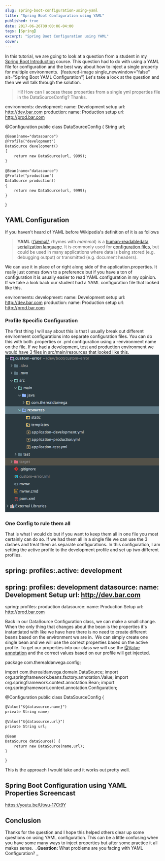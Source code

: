 ```yaml
---
slug: spring-boot-configuration-using-yaml
title: "Spring Boot Configuration using YAML"
published: true
date: 2017-06-26T09:00:06-04:00
tags: [Spring]
excerpt: "Spring Boot Configuration using YAML"
cover: 
---
```


In this tutorial, we are going to look at a question from a student in my [Spring Boot Introduction](https://therealdanvega.com/spring-boot) course. This question had to do with using a YAML file for configuration and the best way about how to inject a single property for multiple environments.  \[featured-image single\_newwindow="false" alt="Spring Boot YAML Configuration"\] Let's take a look at the question and then we will talk through the solution. 

> Hi! How can I access these properties from a single yml properties file in the DataSourceConfig? Thanks.

environments:
  development:
    name: Development setup
    url: http://dev.bar.com
  production:
    name: Production setup
    url: http://prod.bar.com

@Configuration
public class DataSourceConfig
{
    String url;

    @Bean(name="datasource")
    @Profile("development")
    DataSource development()
    {
        return new DataSource(url, 9999);
    }

    @Bean(name="datasource")
    @Profile("production")
    DataSource production()
    {
        return new DataSource(url, 9999);
    }
}

## YAML Configuration

If you haven't heard of YAML before Wikipedia's definition of it is as follows

> **YAML** (<span style="nowrap"><span style="IPA nopopups noexcerpt">[/<span style="/ˈ/ primary stress follows">ˈ</span><span style="/j/ 'y' in 'yes'">j</span><span style="/æ/ short 'a' in 'bad'">æ</span><span style="'m' in 'my'">m</span><span style="/əl/ 'le' in 'bottle'">əl</span>/](https://en.wikipedia.org/wiki/Help:IPA_for_English "Help:IPA for English")</span></span>, rhymes with _mammal_) is a [human-readable](https://en.wikipedia.org/wiki/Human-readable "Human-readable")[data serialization language](https://en.wikipedia.org/wiki/Data_serialization_language "Data serialization language"). It is commonly used for [configuration files](https://en.wikipedia.org/wiki/Configuration_file "Configuration file"), but could be used in many applications where data is being stored (e.g. debugging output) or transmitted (e.g. document headers).

We can use it in place of or right along side of the application.properties. It really just comes down to a preference but if you have a ton of configuration it is usually easier to read YAML configuration in my opinion.  If we take a look back our student had a YAML configuration file that looked like this. 

environments:
  development:
    name: Development setup
    url: http://dev.bar.com
  production:
    name: Production setup
    url: http://prod.bar.com

### Profile Specific Configuration

The first thing I will say about this is that I usually break out different environment configurations into separate configuration files. You can do this with both .properties or .yml configuration using a -environment name on the file. If we had a development, test and production environment we would have 3 files in src/main/resources that looked like this.  [![](./2017-06-27_12-38-38.png)](./2017-06-27_12-38-38.png)

### One Config to rule them all

That is what I would do but if you want to keep them all in one file you most certainly can do so. If we had them all in a single file we can use the 3 dashes and treat them as separate configurations. In this configuration, I am setting the active profile to the development profile and set up two different profiles. 

spring:
  profiles:.active: development
---
spring:
  profiles: development
datasource:
  name: Development Setup
  url: http://dev.bar.com
---
spring:
  profiles: production
datasource:
  name: Production Setup
  url: http://prod.bar.com

Back in our DataSource Configuration class, we can make a small change. When the only thing that changes about the bean is the properties it's instantiated with like we have here there is no need to create different beans based on the environment we are in.  We can simply create one single bean and we will use the correct properties based on the active profile. To get our properties into our class we will use the [@Value annotation](https://docs.spring.io/spring/docs/current/javadoc-api/org/springframework/beans/factory/annotation/Value.html) and the correct values based on our profile will get injected. 

package com.therealdanvega.config;

import com.therealdanvega.domain.DataSource;
import org.springframework.beans.factory.annotation.Value;
import org.springframework.context.annotation.Bean;
import org.springframework.context.annotation.Configuration;

@Configuration
public class DataSourceConfig {

    @Value("${datasource.name}")
    private String name;

    @Value("${datasource.url}")
    private String url;

    @Bean
    DataSource dataSource() {
        return new DataSource(name,url);
    }

}

This is the approach I would take and it works out pretty well. 

## Spring Boot Configuration using YAML Properties Screencast

https://youtu.be/Utwu-17Ct9Y

## Conclusion

Thanks for the question and I hope this helped others clear up some questions on using YAML configuration. This can be a little confusing when you have some many ways to inject properties but after some practice it all makes sense.  _**Question:** What problems are you facing with YAML Configuration? _